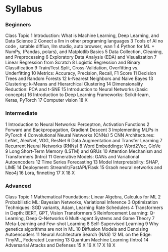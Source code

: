 # Syllabus

### Beginners

Class	Topic
1	Introduction: What is Machine Learning, Deep Learning, and Data Science
2 Conect a llm in other programing languages
3 Tools of AI no code , satable diffiun, llm studio, auto browser, wan 1
4	Python for ML + NumPy, (Pandas, polars), and Matplotlib Basics
5	Data Collection, Cleaning, and Preprocessing
6	Exploratory Data Analysis (EDA) and Visualization
7	Linear Regression from Scratch
8	Logistic Regression and Binary Classification
9	Train/Test Split, Cross-Validation, Overfitting vs. Underfitting
10	Metrics: Accuracy, Precision, Recall, F1 Score
11	Decision Trees and Random Forests
12	k-Nearest Neighbors and Naive Bayes
13	Clustering: k-Means and Hierarchical Clustering
14	Dimensionality Reduction: PCA and t-SNE
15	Introduction to Neural Networks (basic concepts)
16	Introduction to Deep Learning Frameworks: Scikit-learn, Keras, PyTorch
17	Computer vision
18	X

### Intermediate

1	Introduction to Neural Networks: Perceptron, Activation Functions
2	Forward and Backpropagation, Gradient Descent
3	Implementing MLPs in PyTorch
4	Convolutional Neural Networks (CNNs)
5	CNN Architectures: LeNet, AlexNet, VGG, ResNet
6	Data Augmentation and Transfer Learning
7	Recurrent Neural Networks (RNNs)
8	Word Embeddings: Word2Vec, GloVe
9	Long Short-Term Memory (LSTM) and GRUs
10	Attention Mechanism and Transformers (Intro)
11	Generative Models: GANs and Variational Autoencoders
12	Time Series Forecasting
13	Model Interpretability: SHAP, LIME
14	Deployment: Streamlit/FastAPI/Flask
15	Graoh neural networks and Neo4j
16	Lora, finneting
17	X
18	X

### Advanced

Class	Topic
1	Mathematical Foundations: Linear Algebra, Calculus for ML
2	Probabilistic ML: Bayesian Networks, Variational Inference
3	Optimization Techniques: SGD variants, Adam, Learning Rate Schedulers
4	Transformers in Depth: BERT, GPT, Vision Transformers
5	Reinforcement Learning: Q-Learning, Deep Q-Networks
6	Multi-agent Systems and Game Theory
7	Meta-Learning and Few-shot Learning
8	Self-Supervised Learning
9	 Why genetics algorithms are not in ML
10	Diffusion Models and Denoising Autoencoders
11	Neural Architecture Search (NAS)
12	ML on the Edge: TinyML, Federated Learning
13	Quantum Machine Learning (Intro)
14	Adversarial Attacks and Defenses
15	X
16	X
17	X
18	X
